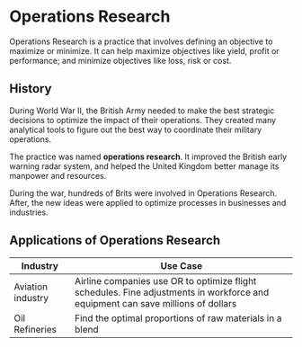 # Operations Research

Operations Research is a practice that involves defining an objective to maximize or minimize. It can help maximize objectives like yield, profit or performance; and minimize objectives like loss, risk or cost.

## History

During World War II, the British Army needed to make the best strategic decisions to optimize the impact of their operations. They created many analytical tools to figure out the best way to coordinate their military operations.

The practice was named **operations research**. It improved the British early warning radar system, and helped the United Kingdom better manage its manpower and resources.

 During the war, hundreds of Brits were involved in Operations Research. After, the new ideas were applied to optimize processes in businesses and industries.

## Applications of Operations Research

Industry | Use Case
----- |  --------
Aviation industry | Airline companies use OR to optimize flight schedules. Fine adjustments in workforce and equipment can save millions of dollars
Oil Refineries | Find the optimal proportions of raw materials in a blend
